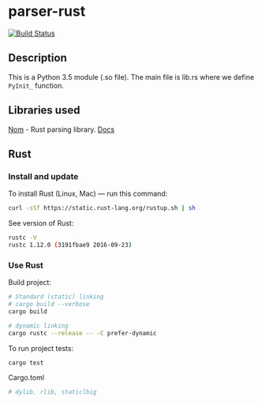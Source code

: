 # parser-rust

[![Build Status](https://travis-ci.org/pashinin-com/parser-rust.png?branch=master)](https://travis-ci.org/pashinin-com/parser-rust)

## Description

This is a Python 3.5 module (.so file). The main file is lib.rs where we
define `PyInit_` function.

## Libraries used

[Nom](https://github.com/Geal/nom) - Rust parsing library. [Docs](http://rust.unhandledexpression.com/nom/)


## Rust

### Install and update

To install Rust (Linux, Mac) — run this command:

```bash
curl -sSf https://static.rust-lang.org/rustup.sh | sh
```

See version of Rust:

```bash
rustc -V
rustc 1.12.0 (3191fbae9 2016-09-23)
```


### Use Rust

Build project:

```bash
# Standard (static) linking
# cargo build --verbose
cargo build

# dynamic linking
cargo rustc --release -- -C prefer-dynamic
```

To run project tests:

```bash
cargo test
```

Cargo.toml

```bash
# dylib, rlib, staticlbig


```
